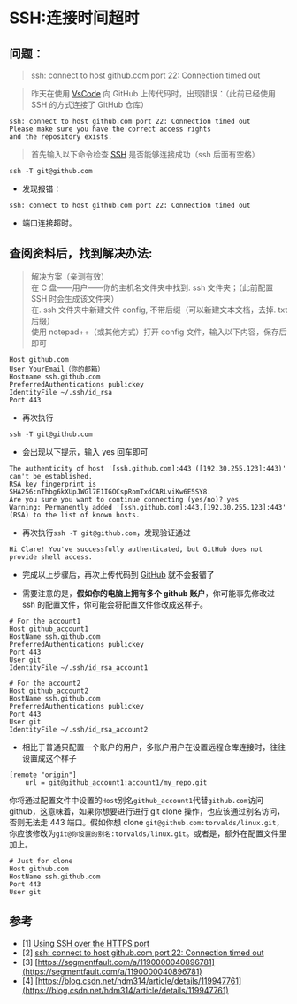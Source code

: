 # SSH:连接时间超时

## 问题：

> ssh: connect to host github.com port 22: Connection timed out

> 昨天在使用 [VsCode](https://so.csdn.net/so/search?q=VsCode&spm=1001.2101.3001.7020) 向 GitHub 上传代码时，出现错误：（此前已经使用 SSH 的方式连接了 GitHub 仓库）

```
ssh: connect to host github.com port 22: Connection timed out
Please make sure you have the correct access rights
and the repository exists.
```

> 首先输入以下命令检查 [SSH](https://so.csdn.net/so/search?q=SSH&spm=1001.2101.3001.7020) 是否能够连接成功（ssh 后面有空格）

```
ssh -T git@github.com
```

*   发现报错：

```
ssh: connect to host github.com port 22: Connection timed out
```

*   端口连接超时。

查阅资料后，找到解决办法:
-------------

> 解决方案（亲测有效）  
> 在 C 盘——用户——你的主机名文件夹中找到. ssh 文件夹；（此前配置 SSH 时会生成该文件夹）  
> 在. ssh 文件夹中新建文件 config, 不带后缀（可以新建文本文档，去掉. txt 后缀）  
> 使用 notepad++（或其他方式）打开 config 文件，输入以下内容，保存后即可

```
Host github.com
User YourEmail（你的邮箱）
Hostname ssh.github.com
PreferredAuthentications publickey
IdentityFile ~/.ssh/id_rsa
Port 443
```

*   再次执行

```
ssh -T git@github.com
```

*   会出现以下提示，输入 yes 回车即可

```
The authenticity of host '[ssh.github.com]:443 ([192.30.255.123]:443)' can't be established.
RSA key fingerprint is SHA256:nThbg6kXUpJWGl7E1IGOCspRomTxdCARLviKw6E5SY8.
Are you sure you want to continue connecting (yes/no)? yes
Warning: Permanently added '[ssh.github.com]:443,[192.30.255.123]:443' (RSA) to the list of known hosts.
```

*   再次执行`ssh -T git@github.com`，发现验证通过

```
Hi Clare! You've successfully authenticated, but GitHub does not provide shell access.
```

*   完成以上步骤后，再次上传代码到 [GitHub](https://so.csdn.net/so/search?q=GitHub&spm=1001.2101.3001.7020) 就不会报错了
    
*   需要注意的是，**假如你的电脑上拥有多个 github 账户**，你可能事先修改过 ssh 的配置文件，你可能会将配置文件修改成这样子。
    

```
# For the account1
Host github_account1
HostName ssh.github.com
PreferredAuthentications publickey
Port 443
User git
IdentityFile ~/.ssh/id_rsa_account1

# For the account2
Host github_account2
HostName ssh.github.com
PreferredAuthentications publickey
Port 443
User git
IdentityFile ~/.ssh/id_rsa_account2
```

*   相比于普通只配置一个账户的用户，多账户用户在设置远程仓库连接时，往往设置成这个样子

```
[remote "origin"]
    url = git@github_account1:account1/my_repo.git
```

你将通过配置文件中设置的`Host`别名`github_account1`代替`github.com`访问 github，这意味着，如果你想要进行进行 git clone 操作，也应该通过别名访问，否则无法走 443 端口。假如你想 clone `git@github.com:torvalds/linux.git`，你应该修改为`git@你设置的别名:torvalds/linux.git`。或者是，额外在配置文件里加上。

```
# Just for clone
Host github.com
HostName ssh.github.com
Port 443
User git
```

参考
--

*   [1] [Using SSH over the HTTPS port](https://link.segmentfault.com/?enc=z9b3h93Lh6e7XuMMZbnX8w%3D%3D.BNc6Dzxn%2FB4BKZ9%2FOWaqEikyqmD1ZI7WSG71dBMUn8LrEv2Ibwf6rn5stTbfQNvInvh7gJDkx1541UwIwg%2Bls9uWswDaw%2Bv8rTzdtLasJmD5xPDLxgkzOX1Tq74v5AwH)
*   [2] [ssh: connect to host github.com port 22: Connection timed out](https://link.segmentfault.com/?enc=dsrH9JJOkvkFMJvfXsi6BA%3D%3D.KEvR8cgbOasreIOrfiKdDPTErhWnoyDtX5DSFTOWXQv3WORSquRoLb3e2e4vNGGggRkVjsWZu1JZnlYrwVEAeiola3iNNY2XipXMMKVmIup%2BQQ6xpojDgYLEDw32LKJKNbGHSQL6abscs2dbd9Al3g%3D%3D)
*   [3] [https://segmentfault.com/a/1190000040896781](https://segmentfault.com/a/1190000040896781)
*   [4] [https://blog.csdn.net/hdm314/article/details/119947761](https://blog.csdn.net/hdm314/article/details/119947761)
